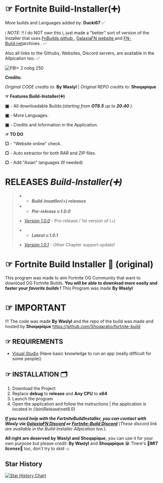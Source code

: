 
# ☞ Fortnite Build-Installer(➕) 
More builds and Languages added by: **Ducki67** ✅

ℹ️ *NOTE:* ‼️ I do NOT own this i, just made a "better" sort of version of the Installer that uses [FnBuilds github ](https://github.com/n6617x/Fortnitebuilds) , [GalaxiaFN website ](https://galaxiafn.co.uk) and [FN-Build.net](https://fn-builds.net/)archives . ✅

Also all links to the Githubs, Websites, Discord servers,  are available in the Allpication too. ✅

![FBI+ 2 nobg 250](https://github.com/user-attachments/assets/10d1d74d-6eda-416b-942a-691b967f2373)

**Credits:**

*Original CODE credits to:* **By Waslyl** | *Original REPO credits to:* **Shoqapique**




**☞ Features Build-Installer(➕)**

 **▣** - All downloadable Builds:*(starting from **OT6.5** up to **20.40** )*.

 **▣** - More Languages.

 **▣** - Credits and Information in the Application.

**☞ TO DO**

 **▢** - "Website online" check.

 **▢** - Auto extractor for both RAR and ZIP files.

 **▢** - Add "Asian" languages (If needed)

# RELEASES *Build-Installer(➕)*
>- - ***Build-Insatller(+) releases***
>
>
> - - ***Pre-release v.1.0.0***
>- [*Version 1.0.0*](https://github.com/Ducki67/Fortnite-Build-Installer-Plus/releases/tag/Build-Insatller%2B) - Pre-release / 1st version of (+)
>
>
> - - ***Latest v.1.0.1***
> - [*Version 1.0.1*](https://github.com/Ducki67/Fortnite-Build-Installer-Plus/releases/tag/Build-Insatller(%2B)) - Other Chapter support update!



# ☞ Fortnite Build Installer 📌 (original)
This program was made to aim Fortnite OG Community that want to download OG Fortnite Builds.
**You will be able to download more easily and faster your *favorite builds* !**
This Program was made **By Waslyl**


# ☞ IMPORTANT
!!! The code was made **By Waslyl** and the repo of the build was made and hosted by **Shoqapique**
https://github.com/Shoqaratio/fortnite-build

## ☞ REQUIREMENTS
- [Visual Studio](https://visualstudio.microsoft.com/fr/thank-you-downloading-visual-studio/?sku=Community&channel=Release&version=VS2022&source=VSLandingPage&cid=2030&passive=false) (Have basic knowledge to run an app (really difficult for some people))

## ☞ INSTALLATION 🗂

1. Download the Project
2. Replace **debug** to **release** and **Any CPU** to **x64**
3. Launch the program
5. Open the application and follow the instructions | the application is located in (\bin\Release\net8.0)

***If you need help with the FortniteBuildInstaller, you can contact with Wasly via [GalaxiaFN Discord](https://dsc.gg/galaxiaftn) or [Fortnite-Build Discord](https://discord.gg/QkfTM4gY9d)*** (*These discord link are available in the Build-Installer Allpication too.*).

**All right are deserved by Waslyl and Shoqapique**, you can use it for your own purpose but please *credit:* **By Waslyl** and **Shoqapique** 😁
There's 🧾***MIT license***🧾 too, don't try to skid ☺️


## Star History

[![Star History Chart](https://api.star-history.com/svg?repos=Ducki67/Fortnite-Build-Installer-Plus&type=Date)](https://www.star-history.com/#Ducki67/Fortnite-Build-Installer-Plus&Date)
